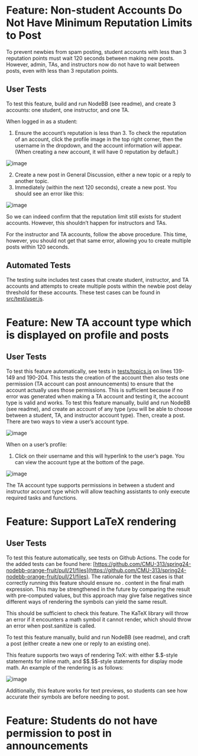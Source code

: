 # Feature: Non-student Accounts Do Not Have Minimum Reputation Limits to Post

To prevent newbies from spam posting, student accounts with less than 3 reputation points must wait 120 seconds between making new posts. However, admin, TAs, and instructors now do not have to wait between posts, even with less than 3 reputation points.

## User Tests
To test this feature, build and run NodeBB (see readme), and create 3 accounts: one student, one instructor, and one TA.

When logged in as a student:
1. Ensure the account’s reputation is less than 3. To check the reputation of an account, click the profile image in the top right corner, then the username in the dropdown, and the account information will appear. (When creating a new account, it will have 0 reputation by default.)

![image](https://drive.google.com/uc?export=view&id=1tpuR9pJKu6PaDV2Qfu_LUTTXe3r5Z2EZ)

2. Create a new post in General Discussion, either a new topic or a reply to another topic. 
3. Immediately (within the next 120 seconds), create a new post. You should see an error like this: 

![image](https://drive.google.com/uc?export=view&id=1GhmgArMq-aqQEJeboDPo-wIswN1BGyB0)

So we can indeed confirm that the reputation limit still exists for student accounts. However, this shouldn’t happen for instructors and TAs.

For the instructor and TA accounts, follow the above procedure. This time, however, you should not get that same error, allowing you to create multiple posts within 120 seconds.

## Automated Tests
The testing suite includes test cases that create student, instructor, and TA accounts and attempts to create multiple posts within the newbie post delay threshold for these accounts. These test cases can be found in [src/test/user.js](src/test/user.js).

# Feature: New TA account type which is displayed on profile and posts

## User Tests
To test this feature automatically, see tests in [tests/topics.js](test/topics.js) on lines 139-149 and 190-204. This tests the creation of the account then also tests one permission (TA account can post announcements) to ensure that the account actually uses those permissions. This is sufficient because if no error was generated when making a TA account and testing it, the account type is valid and works.
To test this feature manually, build and run NodeBB (see readme), and create an account of any type (you will be able to choose between a student, TA, and instructor account type). Then, create a post. There are two ways to view a user’s account type.

![image](https://drive.google.com/uc?export=view&id=1khswyh9GNdvvn3kVcvUJBd7dugnDzwwt)

When on a user’s profile: 
1. Click on their username and this will hyperlink to the user’s page. You can view the account type at the bottom of the page. 

![image](https://drive.google.com/uc?export=view&id=1WYb9gEofqQ1sq0-GO5BBazA9RrLVNXiN)

The TA account type supports permissions in between a student and instructor account type which will allow teaching assistants to only execute required tasks and functions. 

# Feature: Support LaTeX rendering

## User Tests
To test this feature automatically, see tests on Github Actions. The code for the added tests can be found here: [https://github.com/CMU-313/spring24-nodebb-orange-fruit/pull/21/files](https://github.com/CMU-313/spring24-nodebb-orange-fruit/pull/21/files). The rationale for the test cases is that correctly running this feature should ensure no $.$ content in the final math expression. This may be strengthened in the future by comparing the result with pre-computed values, but this approach may give false negatives since different ways of rendering the symbols can yield the same result.

This should be sufficient to check this feature. The KaTeX library will throw an error if it encounters a math symbol it cannot render, which should throw an error when post.sanitize is called.

To test this feature manually, build and run NodeBB (see readme), and craft a post (either create a new one or reply to an existing one).

This feature supports two ways of rendering TeX: with either $`\$`$.$`\$`$-style statements for inline math, and $`\$\$`$.$`\$\$`$-style statements for display mode math. An example of the rendering is as follows:

![image](https://drive.google.com/uc?export=view&id=12u-D7R87uQfh9UR3l8kuFWGX3fKd6Rqs)


Additionally, this feature works for text previews, so students can see how accurate their symbols are before needing to post.

# Feature: Students do not have permission to post in announcements


